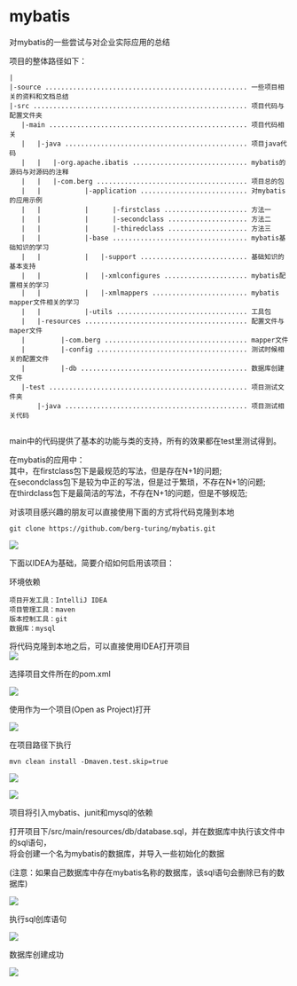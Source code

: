 # mybatis
对mybatis的一些尝试与对企业实际应用的总结  

项目的整体路径如下：  
```
|
|-source ................................................... 一些项目相关的资料和文档总结
|-src ...................................................... 项目代码与配置文件夹
   |-main .................................................. 项目代码相关
   |   |-java .............................................. 项目java代码
   |   |   |-org.apache.ibatis ............................. mybatis的源码与对源码的注释
   |   |   |-com.berg ...................................... 项目总的包
   |   |           |-application ........................... 对mybatis的应用示例
   |   |           |      |-firstclass ..................... 方法一
   |   |           |      |-secondclass .................... 方法二
   |   |           |      |-thiredclass .................... 方法三
   |   |           |-base .................................. mybatis基础知识的学习
   |   |           |   |-support ........................... 基础知识的基本支持
   |   |           |   |-xmlconfigures ..................... mybatis配置相关的学习
   |   |           |   |-xmlmappers ........................ mybatis mapper文件相关的学习
   |   |           |-utils ................................. 工具包
   |   |-resources ......................................... 配置文件与maper文件
   |         |-com.berg .................................... mapper文件
   |         |-config ...................................... 测试时候相关的配置文件
   |         |-db .......................................... 数据库创建文件
   |-test .................................................. 项目测试文件夹
       |-java .............................................. 项目测试相关代码
   
```
 
  
main中的代码提供了基本的功能与类的支持，所有的效果都在test里测试得到。  

在mybatis的应用中：  
其中，在firstclass包下是最规范的写法，但是存在N+1的问题;  
在secondclass包下是较为中正的写法，但是过于繁琐，不存在N+1的问题;  
在thirdclass包下是最简洁的写法，不存在N+1的问题，但是不够规范;  


对该项目感兴趣的朋友可以直接使用下面的方式将代码克隆到本地  
```
git clone https://github.com/berg-turing/mybatis.git
```
![](https://github.com/berg-turing/mybatis/raw/master/source/image/git_clone.png)


下面以IDEA为基础，简要介绍如何启用该项目： 

环境依赖  
```
项目开发工具：IntelliJ IDEA  
项目管理工具：maven  
版本控制工具：git  
数据库：mysql  
```

将代码克隆到本地之后，可以直接使用IDEA打开项目  
![](https://github.com/berg-turing/mybatis/raw/master/source/image/idea_index.png)

选择项目文件所在的pom.xml  

![](https://github.com/berg-turing/mybatis/raw/master/source/image/idea_openproject.png)

使用作为一个项目(Open as Project)打开  

![](https://github.com/berg-turing/mybatis/raw/master/source/image/idea_asproject.png)

在项目路径下执行  
```
mvn clean install -Dmaven.test.skip=true
```

![](https://github.com/berg-turing/mybatis/raw/master/source/image/idea_mavenclean.png)


![](https://github.com/berg-turing/mybatis/raw/master/source/image/idea_mavencleanfin.png)

项目将引入mybatis、junit和mysql的依赖


打开项目下/src/main/resources/db/database.sql，并在数据库中执行该文件中的sql语句，  
将会创建一个名为mybatis的数据库，并导入一些初始化的数据  

(注意：如果自己数据库中存在mybatis名称的数据库，该sql语句会删除已有的数据库)

![](https://github.com/berg-turing/mybatis/raw/master/source/image/idea_database.png)

执行sql创库语句  

![](https://github.com/berg-turing/mybatis/raw/master/source/image/workbench_exesql.png)

数据库创建成功  

![](https://github.com/berg-turing/mybatis/raw/master/source/image/workbench_database.png)


